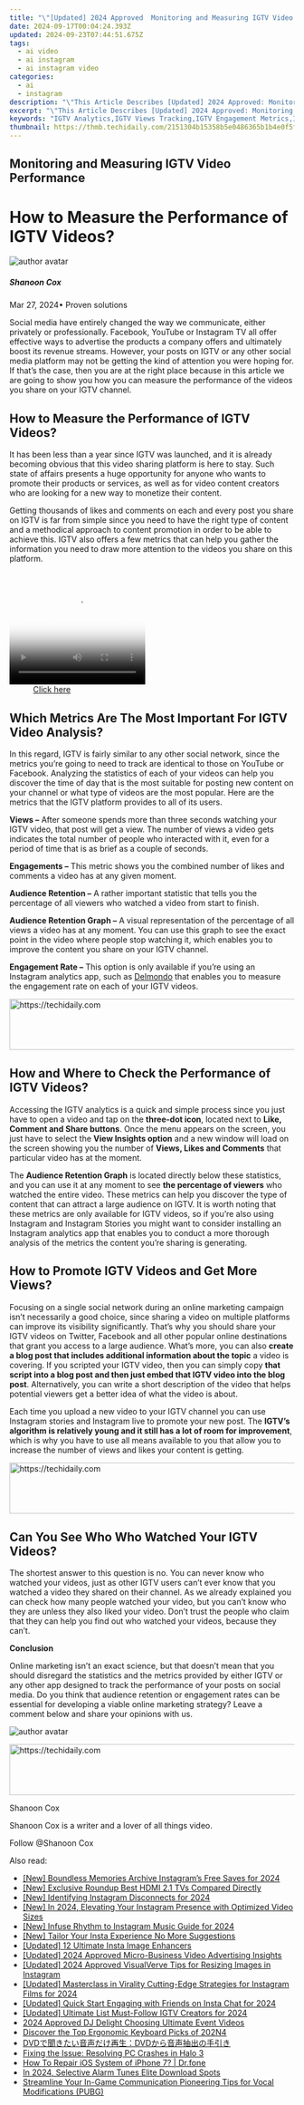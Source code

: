 ```yaml
---
title: "\"[Updated] 2024 Approved  Monitoring and Measuring IGTV Video Performance\""
date: 2024-09-17T00:04:24.393Z
updated: 2024-09-23T07:44:51.675Z
tags:
  - ai video
  - ai instagram
  - ai instagram video
categories:
  - ai
  - instagram
description: "\"This Article Describes [Updated] 2024 Approved: Monitoring and Measuring IGTV Video Performance\""
excerpt: "\"This Article Describes [Updated] 2024 Approved: Monitoring and Measuring IGTV Video Performance\""
keywords: "IGTV Analytics,IGTV Views Tracking,IGTV Engagement Metrics,IGTV Reach Assessment,IGTV Performance Insights,IGTV Growth Analysis,IGTV Content Impact"
thumbnail: https://thmb.techidaily.com/2151304b15358b5e0486365b1b4e0f5fc2185a4452deb2b08eaf2b9d1e47c0a1.jpg
---
```


## Monitoring and Measuring IGTV Video Performance

# How to Measure the Performance of IGTV Videos?

![author avatar](https://images.wondershare.com/filmora/article-images/shannon-cox.jpg)

##### Shanoon Cox

 Mar 27, 2024• Proven solutions

 Social media have entirely changed the way we communicate, either privately or professionally. Facebook, YouTube or Instagram TV all offer effective ways to advertise the products a company offers and ultimately boost its revenue streams. However, your posts on IGTV or any other social media platform may not be getting the kind of attention you were hoping for. If that’s the case, then you are at the right place because in this article we are going to show you how you can measure the performance of the videos you share on your IGTV channel.

## How to Measure the Performance of IGTV Videos?

 It has been less than a year since IGTV was launched, and it is already becoming obvious that this video sharing platform is here to stay. Such state of affairs presents a huge opportunity for anyone who wants to promote their products or services, as well as for video content creators who are looking for a new way to monetize their content.

 Getting thousands of likes and comments on each and every post you share on IGTV is far from simple since you need to have the right type of content and a methodical approach to content promotion in order to be able to achieve this. IGTV also offers a few metrics that can help you gather the information you need to draw more attention to the videos you share on this platform.

<!-- affiliate ads begin -->
<span id="1912746">
					<video width="240" height="200" style="cursor:pointer"
           poster="//a.impactradius-go.com/display-clicktoplayimage/1912746.png"
           onclick="if(!this.playClicked){this.play();this.setAttribute('controls',true);this.playClicked=true;}">
	   <source src="//a.impactradius-go.com/display-ad/20231-1912746">
	   <img src="//a.impactradius-go.com/display-clicktoplayimage/1912746.png" style="border: none; height: 100%; width: 100%; object-fit: contain">
	</video>
	<div style="width:150px;text-align:center"><a href="javascript:window.open(decodeURIComponent('https%3A%2F%2Fmindmanager.sjv.io%2Fc%2F5597632%2F1912746%2F20231'), '_blank');void(0);">Click here</a></div>
</span>
<img height="0" width="0" src="https://imp.pxf.io/i/5597632/1912746/20231" style="position:absolute;visibility:hidden;" border="0" />
<!-- affiliate ads end -->

## Which Metrics Are The Most Important For IGTV Video Analysis?

 In this regard, IGTV is fairly similar to any other social network, since the metrics you’re going to need to track are identical to those on YouTube or Facebook. Analyzing the statistics of each of your videos can help you discover the time of day that is the most suitable for posting new content on your channel or what type of videos are the most popular. Here are the metrics that the IGTV platform provides to all of its users.

**Views –** After someone spends more than three seconds watching your IGTV video, that post will get a view. The number of views a video gets indicates the total number of people who interacted with it, even for a period of time that is as brief as a couple of seconds.

**Engagements –** This metric shows you the combined number of likes and comments a video has at any given moment.

**Audience Retention –** A rather important statistic that tells you the percentage of all viewers who watched a video from start to finish.

**Audience Retention Graph –** A visual representation of the percentage of all views a video has at any moment. You can use this graph to see the exact point in the video where people stop watching it, which enables you to improve the content you share on your IGTV channel.

**Engagement Rate –** This option is only available if you’re using an Instagram analytics app, such as [Delmondo](https://delmondo.co/instagram-analytics/) that enables you to measure the engagement rate on each of your IGTV videos.

<!-- affiliate ads begin -->
<a href="https://appsumo.8odi.net/c/5597632/2129740/7443" target="_top" id="2129740">
  <img src="//a.impactradius-go.com/display-ad/7443-2129740" border="0" alt="https://techidaily.com" width="728" height="90"/>
</a>
<img height="0" width="0" src="https://appsumo.8odi.net/i/5597632/2129740/7443" style="position:absolute;visibility:hidden;" border="0" />
<!-- affiliate ads end -->

## How and Where to Check the Performance of IGTV Videos?

 Accessing the IGTV analytics is a quick and simple process since you just have to open a video and tap on the **three-dot icon**, located next to **Like, Comment and Share buttons**. Once the menu appears on the screen, you just have to select the **View Insights option** and a new window will load on the screen showing you the number of **Views, Likes and Comments** that particular video has at the moment.

 The **Audience Retention Graph** is located directly below these statistics, and you can use it at any moment to see **the percentage of viewers** who watched the entire video. These metrics can help you discover the type of content that can attract a large audience on IGTV. It is worth noting that these metrics are only available for IGTV videos, so if you’re also using Instagram and Instagram Stories you might want to consider installing an Instagram analytics app that enables you to conduct a more thorough analysis of the metrics the content you’re sharing is generating.

## How to Promote IGTV Videos and Get More Views?

 Focusing on a single social network during an online marketing campaign isn’t necessarily a good choice, since sharing a video on multiple platforms can improve its visibility significantly. That’s why you should share your IGTV videos on Twitter, Facebook and all other popular online destinations that grant you access to a large audience. What’s more, you can also **create a blog post that includes additional information about the topic** a video is covering. If you scripted your IGTV video, then you can simply copy **that script into a blog post and then just embed that IGTV video into the blog post**. Alternatively, you can write a short description of the video that helps potential viewers get a better idea of what the video is about.

 Each time you upload a new video to your IGTV channel you can use Instagram stories and Instagram live to promote your new post. The **IGTV’s algorithm is relatively young and it still has a lot of room for improvement**, which is why you have to use all means available to you that allow you to increase the number of views and likes your content is getting.

<!-- affiliate ads begin -->
<a href="https://appsumo.8odi.net/c/5597632/2094482/7443" target="_top" id="2094482">
  <img src="//a.impactradius-go.com/display-ad/7443-2094482" border="0" alt="https://techidaily.com" width="728" height="90"/>
</a>
<img height="0" width="0" src="https://appsumo.8odi.net/i/5597632/2094482/7443" style="position:absolute;visibility:hidden;" border="0" />
<!-- affiliate ads end -->

## Can You See Who Who Watched Your IGTV Videos?

 The shortest answer to this question is no. You can never know who watched your videos, just as other IGTV users can’t ever know that you watched a video they shared on their channel. As we already explained you can check how many people watched your video, but you can’t know who they are unless they also liked your video. Don’t trust the people who claim that they can help you find out who watched your videos, because they can’t.

**Conclusion**

 Online marketing isn’t an exact science, but that doesn’t mean that you should disregard the statistics and the metrics provided by either IGTV or any other app designed to track the performance of your posts on social media. Do you think that audience retention or engagement rates can be essential for developing a viable online marketing strategy? Leave a comment below and share your opinions with us.

![author avatar](https://images.wondershare.com/filmora/article-images/shannon-cox.jpg)

<!-- affiliate ads begin -->
<a href="https://appsumo.8odi.net/c/5597632/2118305/7443" target="_top" id="2118305">
  <img src="//a.impactradius-go.com/display-ad/7443-2118305" border="0" alt="https://techidaily.com" width="728" height="90"/>
</a>
<img height="0" width="0" src="https://appsumo.8odi.net/i/5597632/2118305/7443" style="position:absolute;visibility:hidden;" border="0" />
<!-- affiliate ads end -->

Shanoon Cox

Shanoon Cox is a writer and a lover of all things video.

Follow @Shanoon Cox

<ins class="adsbygoogle"
      style="display:block"
      data-ad-client="ca-pub-7571918770474297"
      data-ad-slot="8358498916"
      data-ad-format="auto"
      data-full-width-responsive="true"></ins>

<span class="atpl-alsoreadstyle">Also read:</span>
<div><ul>
<li><a href="https://instagram-video-recordings.techidaily.com/new-boundless-memories-archive-instagrams-free-saves-for-2024/"><u>[New] Boundless Memories Archive Instagram’s Free Saves for 2024</u></a></li>
<li><a href="https://fox-direct.techidaily.com/new-exclusive-roundup-best-hdmi-21-tvs-compared-directly/"><u>[New] Exclusive Roundup Best HDMI 2.1 TVs Compared Directly</u></a></li>
<li><a href="https://instagram-video-recordings.techidaily.com/new-identifying-instagram-disconnects-for-2024/"><u>[New] Identifying Instagram Disconnects for 2024</u></a></li>
<li><a href="https://instagram-video-recordings.techidaily.com/new-in-2024-elevating-your-instagram-presence-with-optimized-video-sizes/"><u>[New] In 2024, Elevating Your Instagram Presence with Optimized Video Sizes</u></a></li>
<li><a href="https://instagram-video-recordings.techidaily.com/new-infuse-rhythm-to-instagram-music-guide-for-2024/"><u>[New] Infuse Rhythm to Instagram Music Guide for 2024</u></a></li>
<li><a href="https://instagram-videos.techidaily.com/new-tailor-your-insta-experience-no-more-suggestions/"><u>[New] Tailor Your Insta Experience No More Suggestions</u></a></li>
<li><a href="https://instagram-video-recordings.techidaily.com/updated-12-ultimate-insta-image-enhancers/"><u>[Updated] 12 Ultimate Insta Image Enhancers</u></a></li>
<li><a href="https://youtube-data.techidaily.com/ed-2024-approved-micro-business-video-advertising-insights/"><u>[Updated] 2024 Approved Micro-Business Video Advertising Insights</u></a></li>
<li><a href="https://instagram-clips.techidaily.com/updated-2024-approved-visualverve-tips-for-resizing-images-in-instagram/"><u>[Updated] 2024 Approved VisualVerve Tips for Resizing Images in Instagram</u></a></li>
<li><a href="https://instagram-video-recordings.techidaily.com/updated-masterclass-in-virality-cutting-edge-strategies-for-instagram-films-for-2024/"><u>[Updated] Masterclass in Virality Cutting-Edge Strategies for Instagram Films for 2024</u></a></li>
<li><a href="https://instagram-video-recordings.techidaily.com/updated-quick-start-engaging-with-friends-on-insta-chat-for-2024/"><u>[Updated] Quick Start Engaging with Friends on Insta Chat for 2024</u></a></li>
<li><a href="https://instagram-video-recordings.techidaily.com/updated-ultimate-list-must-follow-igtv-creators-for-2024/"><u>[Updated] Ultimate List Must-Follow IGTV Creators for 2024</u></a></li>
<li><a href="https://youtube-video-recordings.techidaily.com/2024-approved-dj-delight-choosing-ultimate-event-videos/"><u>2024 Approved DJ Delight Choosing Ultimate Event Videos</u></a></li>
<li><a href="https://buynow-marvelous.techidaily.com/discover-the-top-ergonomic-keyboard-picks-of-202n4/"><u>Discover the Top Ergonomic Keyboard Picks of 202N4</u></a></li>
<li><a href="https://tech-haven.techidaily.com/1726027374089-dvddvd/"><u>DVDで聞きたい音声だけ再生：DVDから音声抽出の手引き</u></a></li>
<li><a href="https://instagram-video-recordings.techidaily.com/fixing-the-issue-resolving-pc-crashes-in-halo-3/"><u>Fixing the Issue: Resolving PC Crashes in Halo 3</u></a></li>
<li><a href="https://blog-min.techidaily.com/how-to-repair-ios-system-of-iphone-7-drfone-by-drfone-ios-system-repair-ios-system-repair/"><u>How To Repair iOS System of iPhone 7? | Dr.fone</u></a></li>
<li><a href="https://extra-guidance.techidaily.com/in-2024-selective-alarm-tunes-elite-download-spots/"><u>In 2024, Selective Alarm Tunes Elite Download Spots</u></a></li>
<li><a href="https://extra-tips.techidaily.com/streamline-your-in-game-communication-pioneering-tips-for-vocal-modifications-pubg/"><u>Streamline Your In-Game Communication Pioneering Tips for Vocal Modifications (PUBG)</u></a></li>
</ul></div>

